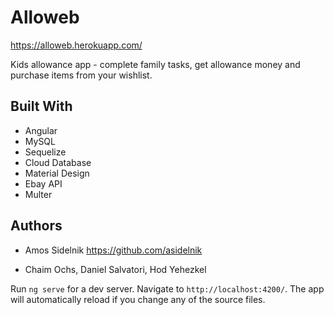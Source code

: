 # Alloweb

https://alloweb.herokuapp.com/

Kids allowance app - complete family tasks, get allowance money and purchase items from your wishlist.

## Built With

- Angular
- MySQL
- Sequelize
- Cloud Database
- Material Design
- Ebay API
- Multer


## Authors
- Amos Sidelnik
https://github.com/asidelnik

- Chaim Ochs, Daniel Salvatori, Hod Yehezkel

Run `ng serve` for a dev server. Navigate to `http://localhost:4200/`. The app will automatically reload if you change any of the source files.
